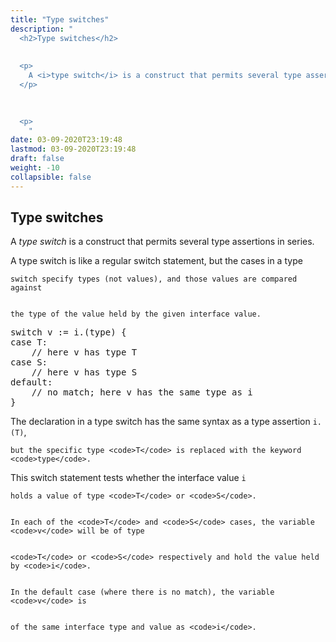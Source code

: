 ```yaml
---
title: "Type switches"
description: "
  <h2>Type switches</h2>
  
  
  <p>
    A <i>type switch</i> is a construct that permits several type assertions in series.
  </p>
  

  
  <p>
    "
date: 03-09-2020T23:19:48
lastmod: 03-09-2020T23:19:48
draft: false
weight: -10
collapsible: false
---
```


  <h2>Type switches</h2>
  
  
  <p>
    A <i>type switch</i> is a construct that permits several type assertions in series.
  </p>
  

  
  <p>
    A type switch is like a regular switch statement, but the cases in a type


    switch specify types (not values), and those values are compared against


    the type of the value held by the given interface value.
  </p>
  

  
  <pre>switch v := i.(type) {
case T:
    // here v has type T
case S:
    // here v has type S
default:
    // no match; here v has the same type as i
}</pre>
  

  
  <p>
    The declaration in a type switch has the same syntax as a type assertion <code>i.(T)</code>,


    but the specific type <code>T</code> is replaced with the keyword <code>type</code>.
  </p>
  

  
  <p>
    This switch statement tests whether the interface value <code>i</code>


    holds a value of type <code>T</code> or <code>S</code>.


    In each of the <code>T</code> and <code>S</code> cases, the variable <code>v</code> will be of type


    <code>T</code> or <code>S</code> respectively and hold the value held by <code>i</code>.


    In the default case (where there is no match), the variable <code>v</code> is


    of the same interface type and value as <code>i</code>.
  </p>
  

	
		
	


                                                